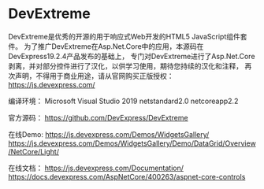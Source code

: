 # DevExtreme
DevExtreme是优秀的开源的用于响应式Web开发的HTML5 JavaScript组件套件。
为了推广DevExtreme在Asp.Net.Core中的应用，本源码在DevExpress19.2.4产品发布的基础上，
专门对DevExtreme进行了Asp.Net.Core剥离，并对部分控件进行了汉化，以供学习使用，期待您持续的汉化和注释，
再次声明，不得用于商业用途，请从官网购买正版授权：https://js.devexpress.com/

编译环境：
Microsoft Visual Studio 2019
netstandard2.0
netcoreapp2.2

官方源码：
https://github.com/DevExpress/DevExtreme

在线Demo:
https://js.devexpress.com/Demos/WidgetsGallery/
https://js.devexpress.com/Demos/WidgetsGallery/Demo/DataGrid/Overview/NetCore/Light/

在线文档：
https://js.devexpress.com/Documentation/
https://docs.devexpress.com/AspNetCore/400263/aspnet-core-controls

